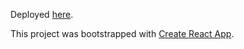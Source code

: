 
Deployed <a href="https://master.d1alkg75rcywjf.amplifyapp.com/" target="_blank">here</a>.

This project was bootstrapped with [Create React App](https://github.com/facebook/create-react-app).
